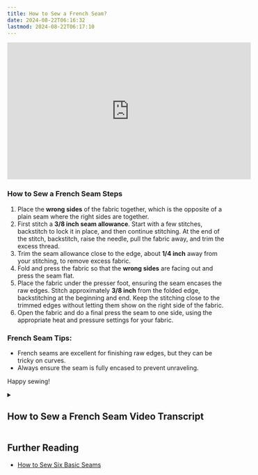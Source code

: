 ```yaml
---
title: How to Sew a French Seam?
date: 2024-08-22T06:16:32
lastmod: 2024-08-22T06:17:10
---
```


<div class="iframe-16-9-container">
<iframe class="youTubeIframe" width="560" height="315" src="https://www.youtube.com/embed/LFx-pu-o64I" title="YouTube video player" frameborder="0" allow="accelerometer; autoplay; clipboard-write; encrypted-media; gyroscope; picture-in-picture; web-share" allowfullscreen></iframe>
</div>

### How to Sew a French Seam Steps

1. Place the **wrong sides** of the fabric together, which is the opposite of a plain seam where the right sides are together.
2. First stitch a **3/8 inch seam allowance**. Start with a few stitches, backstitch to lock it in place, and then continue stitching. At the end of the stitch, backstitch, raise the needle, pull the fabric away, and trim the excess thread.
3. Trim the seam allowance close to the edge, about **1/4 inch** away from your stitching, to remove excess fabric.
4. Fold and press the fabric so that the **wrong sides** are facing out and press the seam flat.
5. Place the fabric under the presser foot, ensuring the seam encases the raw edges. Stitch approximately **3/8 inch** from the folded edge, backstitching at the beginning and end. Keep the stitching close to the trimmed edges without letting them show on the right side of the fabric.
6. Open the fabric and do a final press the seam to one side, using the appropriate heat and pressure settings for your fabric.

### French Seam Tips:

- French seams are excellent for finishing raw edges, but they can be tricky on curves.
- Always ensure the seam is fully encased to prevent unraveling.

Happy sewing!

<details><summary>

## How to Sew a French Seam Video Transcript

</summary>

In this sewing tutorial we're going to learn how to sew a French seam. This is a great seam that finishes all the raw edges of the fabric.

To start this seam, we're going to go ahead and place the wrong sides of the fabric together. This is different than the plain seam where the right sides of the fabric are together. then we're going to stitch a 3/8 inch seam allowance. That's between the quarter mark and the half inch mark. We'll stitch a little bit and then we'll press the reverse lever and back stitch, then we'll continue stitching down at 3/8 of an inch. If you adjust your pattern you can stitch at a quarter of an inch but that can be difficult on some fabrics so here we're stitching at 3/8 of an inch.

Then at the end, back stitch, raise your needle, and then pull your fabric away, and trim the excess thread. Now what we need to do is trim close to the edge of our stitching. So we'll trim a quarter inch away from the stitching. Use your scissors and cut in a straight line one quarter inch away from the stitching and discard the excess fabric.

Then we'll wrap this around so we can see the wrong sides. We'll press this down flat. Now that we have it folded under and we can feel the edge of the seam we'll go ahead and place it under the presser foot. You can see here that this will encase the raw edges of the fabric. Feel with your finger and then make sure your needle is to one side of that. It should be approximately 3/8 of an inch. Go ahead and begin stitching. Stitch a little bit, then reverse to back stitch to lock the stitching in place and then make sure that you go as close as possible to those cut edges. Stay straight but don't let any of them go past your stitching, otherwise it will be revealed on the right side of the fabric. Trim your thread and now when we fold this open we can see we have a nice finished seam on this side and then all of the raw edges of the fabric are encased and they won't unravel.

This is a great seam finish and is very simple to do although it is difficult to do on curves. Once you're done you can go ahead and press it to one side with an iron. Here I'm pressing it over to the right. Use heat and pressure settings that are appropriate for the fabric you're using. And now you know how to sew a French seam with your sewing machine. Happy sewing!

</details>

## Further Reading

- [How to Sew Six Basic Seams](./how-to-sew-six-basic-seams.md)
